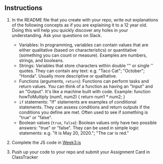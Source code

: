 ## Instructions

1. In the README file that you create with your repo, write out explanations of the following concepts as if you are explaining it to a 12 year old.  Doing this will help you quickly discover any holes in your understanding.  Ask your questions on Slack.
		
	* Variables: In programming, variables can contain values that are either qualitative (based on characteristics) or quantitative (something you can count or measure). Examples are numbers, strings, and booleans.
	* Strings: Variables that store characters within double "" or single '' quotes. They can contain any text: e.g. "Taco Cat"; "October"; "Honda". Usually more descriptive or qualitative.
	* Functions (arguments, `return`): Functions can perform tasks and return values. You can think of a function as having an "Input" and an "Output". It's like a machine built with code. Example: function howToMultiply (num1, num2) {
		return num1 * num2; 
	}
	* `if` statements: "If" statements are examples of conditional statements. They can assess conditions and return outputs if the conditions you define are met. Often used to see if something is "true" or "false". 
	* Boolean values (`true`, `false`): Boolean values only have two possible answers: "true" or "false". They can be used in simple logic statements: e.g. "It is May 20, 2020."; "The car is red."

2. Complete the JS code in [Week3.js](Week3-JS-I.js)

3. Push up your code to your repo and submit your Assignment Card in ClassTracker